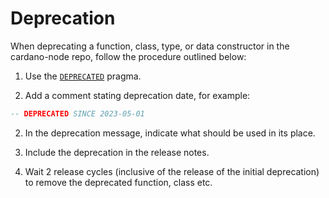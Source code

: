 # Deprecation

When deprecating a function, class, type, or data constructor in the cardano-node repo, follow the procedure outlined below:

1. Use the [`DEPRECATED`](https://ghc.gitlab.haskell.org/ghc/doc/users_guide/exts/pragmas.html#warning-and-deprecated-pragmas) pragma.

1. Add a comment stating deprecation date, for example:
```haskell
-- DEPRECATED SINCE 2023-05-01
```

2. In the deprecation message, indicate what should be used in its place.

3. Include the deprecation in the release notes.

4. Wait 2 release cycles (inclusive of the release of the initial deprecation) to remove the deprecated function, class etc.
